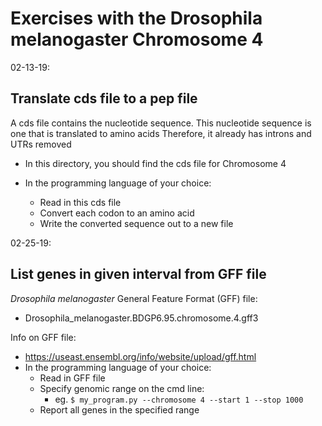 # Exercises with the Drosophila melanogaster Chromosome 4
02-13-19:

## Translate cds file to a pep file
A cds file contains the nucleotide sequence. This nucleotide sequence is one that is translated to amino acids
Therefore, it already has introns and UTRs removed
- In this directory, you should find the cds file for Chromosome 4

- In the programming language of your choice:
  - Read in this cds file
  - Convert each codon to an amino acid
  - Write the converted sequence out to a new file

02-25-19:

## List genes in given interval from GFF file
<i>Drosophila melanogaster</i> General Feature Format (GFF) file:
- Drosophila_melanogaster.BDGP6.95.chromosome.4.gff3



Info on GFF file:
- https://useast.ensembl.org/info/website/upload/gff.html
- In the programming language of your choice:
  - Read in GFF file
  - Specify genomic range on the cmd line:
    - eg. `$ my_program.py --chromosome 4 --start 1 --stop 1000`
  - Report all genes in the specified range


